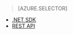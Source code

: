 > [AZURE.SELECTOR]
- [.NET SDK](../articles/media-services-dotnet-connect_programmatically.md)
- [REST API](../articles/media-services-rest-connect_programmatically.md)
<!--HONumber=52--> 
